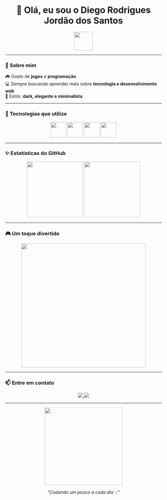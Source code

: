 
<!-- Perfil de Diego Rodrigues Jordão dos Santos -->

<h1 align="center">👋 Olá, eu sou o Diego Rodrigues Jordão dos Santos</h1>

<p align="center">
  <img src="https://media.giphy.com/media/hvRJCLFzcasrR4ia7z/giphy.gif" width="60" />
</p>

---

### 🧠 Sobre mim

🎮 Gosto de **jogos** e **programação**  
💻 Sempre buscando aprender mais sobre **tecnologia e desenvolvimento web**  
🌙 Estilo: **dark, elegante e minimalista**

---

### 🚀 Tecnologias que utilizo

<div align="center">
  <img src="https://cdn.jsdelivr.net/gh/devicons/devicon/icons/html5/html5-original.svg" width="50" height="50"/>
  <img src="https://cdn.jsdelivr.net/gh/devicons/devicon/icons/css3/css3-original.svg" width="50" height="50"/>
  <img src="https://cdn.jsdelivr.net/gh/devicons/devicon/icons/javascript/javascript-original.svg" width="50" height="50"/>
  <img src="https://cdn.jsdelivr.net/gh/devicons/devicon/icons/java/java-original.svg" width="50" height="50"/>
</div>

---

### ✨ Estatísticas do GitHub

<div align="center">
  <img height="180em" src="https://github-readme-stats.vercel.app/api?username=SEU_USUARIO_AQUI&show_icons=true&theme=github_dark&include_all_commits=true&count_private=true"/>
  <img height="180em" src="https://github-readme-stats.vercel.app/api/top-langs/?username=SEU_USUARIO_AQUI&layout=compact&langs_count=7&theme=github_dark"/>
</div>

---

### 🎮 Um toque divertido
<div align="center">
  <img src="https://media.giphy.com/media/Y4ak9Ki2GZCbJxAnJD/giphy.gif" width="400" />
</div>

---

### 📫 Entre em contato

<p align="center">
  <a href="https://www.linkedin.com" target="_blank">
    <img src="https://img.shields.io/badge/LinkedIn-0077B5?style=for-the-badge&logo=linkedin&logoColor=white"/>
  </a>
  <a href="mailto:seuemail@exemplo.com">
    <img src="https://img.shields.io/badge/Email-D14836?style=for-the-badge&logo=gmail&logoColor=white"/>
  </a>
</p>

---

<div align="center">
  <img src="https://media.giphy.com/media/VTtANKl0beDFQRLDTh/giphy.gif" width="250"/>
  <p><i>“Codando um pouco a cada dia 💡”</i></p>
</div>

